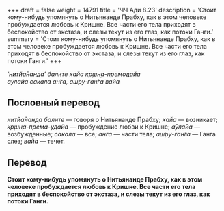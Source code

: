 +++
draft = false
weight = 14791
title = 'ЧЧ Ади 8.23'
description = 'Стоит кому-нибудь упомянуть о Нитьянанде Прабху, как в этом человеке пробуждается любовь к Кришне. Все части его тела приходят в беспокойство от экстаза, и слезы текут из его глаз, как потоки Ганги.'
summary = 'Стоит кому-нибудь упомянуть о Нитьянанде Прабху, как в этом человеке пробуждается любовь к Кришне. Все части его тела приходят в беспокойство от экстаза, и слезы текут из его глаз, как потоки Ганги.'
+++

_‘нитйа̄нанда’ балите хайа кр̣шн̣а-премодайа  
а̄ула̄йа сакала ан̇га, аш́ру-ган̇га̄ вайа_

## Пословный перевод

_нитйа̄нанда_ _балите_ — говоря о Нитьянанде Прабху; _хайа_ — возникает; _кр̣шн̣а_\-_према_\-_удайа_ — пробуждение любви к Кришне; _а̄ула̄йа_ — возбужденные; _сакала_ — все; _ан̇га_ — части тела; _аш́ру_\-_ган̇га̄_ — Ганга слез; _вайа_ — течет.

## Перевод

**Стоит кому-нибудь упомянуть о Нитьянанде Прабху, как в этом человеке пробуждается любовь к Кришне. Все части его тела приходят в беспокойство от экстаза, и слезы текут из его глаз, как потоки Ганги.**
